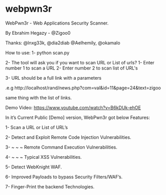 webpwn3r
========

WebPwn3r - Web Applications Security Scanner.

By Ebrahim Hegazy - @Zigoo0

Thanks: @lnxg33k, @dia2diab @Aelhemily, @okamalo 


How to use:
1- python scan.py

2- The tool will ask you if you want to scan URL or List of urls?
    1- Enter number 1 to scan a URL
    2- Enter number 2 to scan list of URL's
    
3- URL should be a full link with a parameters

.e.g http://localhost/rand/news.php?com=val&id=11&page=24&text=zigoo

same thing with the list of links.

Demo Video: https://www.youtube.com/watch?v=B6kDUk-ehOE

In it’s Current Public [Demo] version, WebPwn3r got below Features:

1- Scan a URL or List of URL’s

2- Detect and Exploit Remote Code  Injection Vulnerabilities.

3- ~ ~ ~ Remote Command  Execution Vulnerabilities.

4- ~ ~ ~ Typical XSS Vulnerabilities.

5- Detect WebKnight WAF.

6- Improved Payloads to bypass Security Filters/WAF’s.

7- Finger-Print the backend Technologies.
